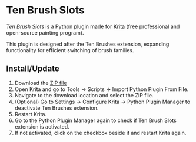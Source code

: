 # Ten Brush Slots
*Ten Brush Slots* is a Python plugin made for [Krita](https://krita.org) (free professional and open-source painting program).

This plugin is designed after the Ten Brushes extension, expanding functionality for efficient switching of brush families.

## Install/Update
1. Download the [ZIP file](https://github.com/lucifer9683/TenBrushSlots/releases/download/v1.0.1/TenBrushSlotsV1.0.1.zip)
2. Open Krita and go to Tools -> Scripts -> Import Python Plugin From File.
3. Navigate to the download location and select the ZIP file.
4. (Optional) Go to Settings -> Configure Krita -> Python Plugin Manager to deactivate Ten Brushes extension.
5. Restart Krita.
6. Go to the Python Plugin Manager again to check if Ten Brush Slots extension is activated.
7. If not activated, click on the checkbox beside it and restart Krita again.
